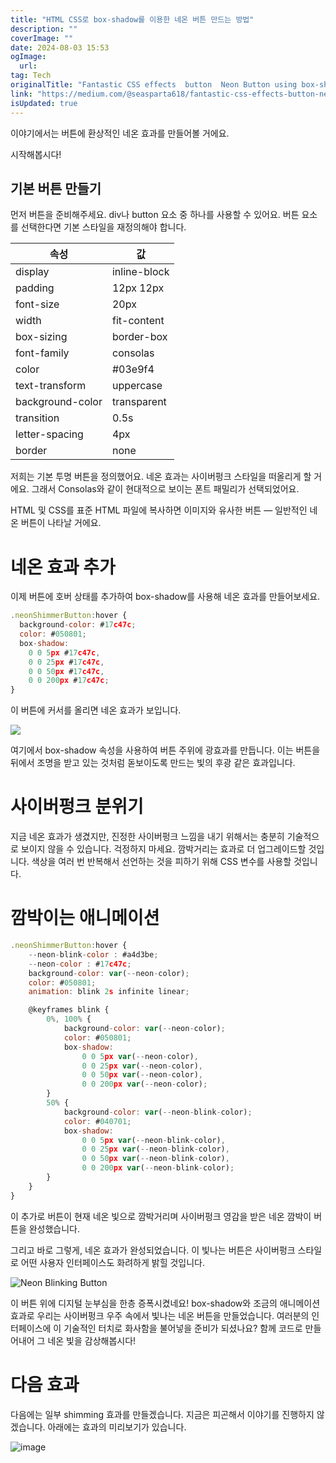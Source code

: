 ```yaml
---
title: "HTML CSS로 box-shadow를 이용한 네온 버튼 만드는 방법"
description: ""
coverImage: ""
date: 2024-08-03 15:53
ogImage: 
  url: 
tag: Tech
originalTitle: "Fantastic CSS effects  button  Neon Button using box-shadow"
link: "https://medium.com/@seasparta618/fantastic-css-effects-button-neon-button-using-box-shadow-6642ddee0c15"
isUpdated: true
---
```






이야기에서는 버튼에 환상적인 네온 효과를 만들어볼 거에요.

시작해봅시다!

## 기본 버튼 만들기

먼저 버튼을 준비해주세요. div나 button 요소 중 하나를 사용할 수 있어요. 버튼 요소를 선택한다면 기본 스타일을 재정의해야 합니다.

<div class="content-ad"></div>

| 속성             | 값           |
| ---------------- | ------------ |
| display          | inline-block |
| padding          | 12px 12px    |
| font-size        | 20px         |
| width            | fit-content  |
| box-sizing       | border-box   |
| font-family      | consolas     |
| color            | #03e9f4      |
| text-transform   | uppercase    |
| background-color | transparent  |
| transition       | 0.5s         |
| letter-spacing   | 4px          |
| border           | none         |

<div class="content-ad"></div>

저희는 기본 투명 버튼을 정의했어요. 네온 효과는 사이버펑크 스타일을 떠올리게 할 거에요. 그래서 Consolas와 같이 현대적으로 보이는 폰트 패밀리가 선택되었어요.

HTML 및 CSS를 표준 HTML 파일에 복사하면 이미지와 유사한 버튼 — 일반적인 네온 버튼이 나타날 거에요.

# 네온 효과 추가

이제 버튼에 호버 상태를 추가하여 box-shadow를 사용해 네온 효과를 만들어보세요.

<div class="content-ad"></div>

```js
.neonShimmerButton:hover {
  background-color: #17c47c;
  color: #050801;
  box-shadow:
    0 0 5px #17c47c,
    0 0 25px #17c47c,
    0 0 50px #17c47c,
    0 0 200px #17c47c;
}
```

이 버튼에 커서를 올리면 네온 효과가 보입니다.

<img src="/assets/img/FantasticCSSeffectsbuttonNeonButtonusingbox-shadow_0.png" />

여기에서 box-shadow 속성을 사용하여 버튼 주위에 광효과를 만듭니다. 이는 버튼을 뒤에서 조명을 받고 있는 것처럼 돋보이도록 만드는 빛의 후광 같은 효과입니다.

<div class="content-ad"></div>

# 사이버펑크 분위기

지금 네온 효과가 생겼지만, 진정한 사이버펑크 느낌을 내기 위해서는 충분히 기술적으로 보이지 않을 수 있습니다. 걱정하지 마세요. 깜박거리는 효과로 더 업그레이드할 것입니다. 색상을 여러 번 반복해서 선언하는 것을 피하기 위해 CSS 변수를 사용할 것입니다.

# 깜박이는 애니메이션

```js
.neonShimmerButton:hover {
    --neon-blink-color : #a4d3be;
    --neon-color : #17c47c;
    background-color: var(--neon-color);
    color: #050801;
    animation: blink 2s infinite linear;

    @keyframes blink {
        0%, 100% {
            background-color: var(--neon-color);
            color: #050801;
            box-shadow:
                0 0 5px var(--neon-color),
                0 0 25px var(--neon-color),
                0 0 50px var(--neon-color),
                0 0 200px var(--neon-color);
        }
        50% {
            background-color: var(--neon-blink-color);
            color: #040701;
            box-shadow:
                0 0 5px var(--neon-blink-color),
                0 0 25px var(--neon-blink-color),
                0 0 50px var(--neon-blink-color),
                0 0 200px var(--neon-blink-color);
        }
    }
}
```

<div class="content-ad"></div>

이 추가로 버튼이 현재 네온 빛으로 깜박거리며 사이버펑크 영감을 받은 네온 깜박이 버튼을 완성했습니다.

그리고 바로 그렇게, 네온 효과가 완성되었습니다. 이 빛나는 버튼은 사이버펑크 스타일로 어떤 사용자 인터페이스도 화려하게 밝힐 것입니다.

![Neon Blinking Button](https://miro.medium.com/v2/resize:fit:720/1*RdRxyTBsPNWlVZByWxnAlg.gif)

이 버튼 위에 디지털 눈부심을 한층 증폭시켰네요! box-shadow와 조금의 애니메이션 효과로 우리는 사이버펑크 우주 속에서 빛나는 네온 버튼을 만들었습니다. 여러분의 인터페이스에 이 기술적인 터치로 화사함을 불어넣을 준비가 되셨나요? 함께 코드로 만들어내어 그 네온 빛을 감상해봅시다!

<div class="content-ad"></div>

# 다음 효과

다음에는 일부 shimming 효과를 만들겠습니다. 지금은 피곤해서 이야기를 진행하지 않겠습니다. 아래에는 효과의 미리보기가 있습니다.

![image](https://miro.medium.com/v2/resize:fit:720/1*_U1vXNBCjLXam7uGlfhdwA.gif)
